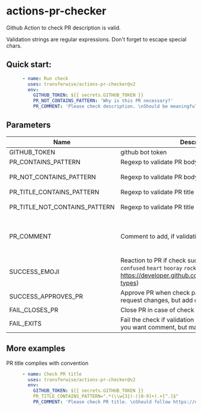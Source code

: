 # actions-pr-checker
Github Action to check PR description is valid.

Validation strings are regular expressions. Don't forget to escape special chars.

## Quick start:
```yml
      - name: Run check
        uses: transferwise/actions-pr-checker@v2
        env:
          GITHUB_TOKEN: ${{ secrets.GITHUB_TOKEN }}
          PR_NOT_CONTAINS_PATTERN: 'Why is this PR necessary?'
          PR_COMMENT: 'Please check description. \nShould be meaningful and not empty.'
```

## Parameters
| Name | Description | Default | Required |
|------|-------------|---------|:--------:|
|GITHUB_TOKEN | github bot token | | yes |
|PR_CONTAINS_PATTERN | Regexp to validate PR body | `.*` | no
|PR_NOT_CONTAINS_PATTERN | Regexp to validate PR body | `pseudo-long-string-constant` | |
|PR_TITLE_CONTAINS_PATTERN | Regexp to validate PR title | `.*` | no
|PR_TITLE_NOT_CONTAINS_PATTERN | Regexp to validate PR title | `pseudo-long-string-constant` | | 
|PR_COMMENT | Comment to add, if validation not passing| `Please check description. \nShould be meaningful and not empty.` | |
|SUCCESS_EMOJI | Reaction to PR if check success. Possible: `+1` `-1` `laugh` `confused` `heart` `hooray` `rocket` `eyes` (ref: https://developer.github.com/v3/reactions/#reaction-types) | `+1` |  |
|SUCCESS_APPROVES_PR | Approve PR when check pass. If set to `false` won't request changes, but add comments instead | true | |
|FAIL_CLOSES_PR | Close PR in case of check fails | false | |
|FAIL_EXITS | Fail the check if validation not passing. Use `false` if you want comment, but mark as check as success | true | |


## More examples
PR title complies with convention
```yml
      - name: Check PR title
        uses: transferwise/actions-pr-checker@v2
        env:
          GITHUB_TOKEN: ${{ secrets.GITHUB_TOKEN }}
          PR_TITLE_CONTAINS_PATTERN=".*(\\w{3})-([0-9]+).+[^.]$"
          PR_COMMENT: 'Please check PR title. \nShould follow https://namingconvention.org/git/pull-request-naming.html.'
```
